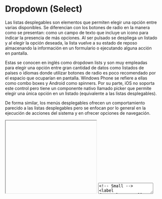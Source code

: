 # Dropdown (Select)

Las listas desplegables son elementos que permiten elegir una opción entre varias disponibles. Se diferencian con los botones de radio en la manera como se presentan: como un campo de texto que incluye un icono para indicar la presencia de más opciones. Al ser pulsado se despliega un listado y al elegir la opción deseada, la lista vuelve a su estado de reposo almacenando la información en un formulario o ejecutando alguna acción en pantalla. 

Estas se conocen en inglés como dropdown lists y son muy empleadas para elegir una opción entre gran cantidad de datos como listados de países o idiomas donde utilizar botones de radio es poco recomendado por el espacio que ocuparían en pantalla. Windows Phone se refiere a ellas como combo boxes y Android como spinners. Por su parte, iOS no soporta este control pero tiene un componente nativo llamado picker que permite elegir una única opción en un listado (equivalente a las listas desplegables).

De forma similar, los menús desplegables ofrecen un comportamiento parecido a las listas desplegables pero se enfocan por lo general en la ejecución de acciones del sistema y en ofrecer opciones de navegación.

<iframe class="code-preview" height="240px"></iframe>
<textarea class="code-editor" name="code">
<!-- Small -->
<label for="select">Small:</label>
<select name="select" class="is-small">
	<optgroup label="Option Group 1">
	  <option value="1">Option 1</option>
	  <option value="2">Option 2</option>
	  <option value="3">Option 3</option>
	</optgroup>
	<optgroup label="Option Group 2">
	  <option value="1">Option 1</option>
	  <option value="2">Option 2</option>
	  <option value="3">Option 3</option>
	</optgroup>
</select>
<hr/>
<!-- Medium -->
<label for="select">Medium:</label>
<select name="select">
	<optgroup label="Option Group 1">
	  <option value="1">Option 1</option>
	  <option value="2">Option 2</option>
	  <option value="3">Option 3</option>
	</optgroup>
	<optgroup label="Option Group 2">
	  <option value="1">Option 1</option>
	  <option value="2">Option 2</option>
	  <option value="3">Option 3</option>
	</optgroup>
</select>
<hr/>
<!-- Large -->
<label for="select">Large:</label>
<select name="select" class="is-large">
	<optgroup label="Option Group 1">
	  <option value="1">Option 1</option>
	  <option value="2">Option 2</option>
	  <option value="3">Option 3</option>
	</optgroup>
	<optgroup label="Option Group 2">
	  <option value="1">Option 1</option>
	  <option value="2">Option 2</option>
	  <option value="3">Option 3</option>
	</optgroup>
</select>
</textarea>
